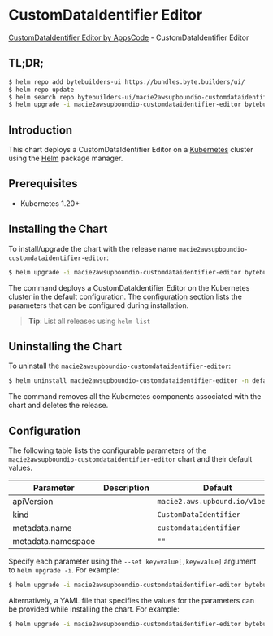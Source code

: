 # CustomDataIdentifier Editor

[CustomDataIdentifier Editor by AppsCode](https://byte.builders) - CustomDataIdentifier Editor

## TL;DR;

```bash
$ helm repo add bytebuilders-ui https://bundles.byte.builders/ui/
$ helm repo update
$ helm search repo bytebuilders-ui/macie2awsupboundio-customdataidentifier-editor --version=v0.4.18
$ helm upgrade -i macie2awsupboundio-customdataidentifier-editor bytebuilders-ui/macie2awsupboundio-customdataidentifier-editor -n default --create-namespace --version=v0.4.18
```

## Introduction

This chart deploys a CustomDataIdentifier Editor on a [Kubernetes](http://kubernetes.io) cluster using the [Helm](https://helm.sh) package manager.

## Prerequisites

- Kubernetes 1.20+

## Installing the Chart

To install/upgrade the chart with the release name `macie2awsupboundio-customdataidentifier-editor`:

```bash
$ helm upgrade -i macie2awsupboundio-customdataidentifier-editor bytebuilders-ui/macie2awsupboundio-customdataidentifier-editor -n default --create-namespace --version=v0.4.18
```

The command deploys a CustomDataIdentifier Editor on the Kubernetes cluster in the default configuration. The [configuration](#configuration) section lists the parameters that can be configured during installation.

> **Tip**: List all releases using `helm list`

## Uninstalling the Chart

To uninstall the `macie2awsupboundio-customdataidentifier-editor`:

```bash
$ helm uninstall macie2awsupboundio-customdataidentifier-editor -n default
```

The command removes all the Kubernetes components associated with the chart and deletes the release.

## Configuration

The following table lists the configurable parameters of the `macie2awsupboundio-customdataidentifier-editor` chart and their default values.

|     Parameter      | Description |                  Default                   |
|--------------------|-------------|--------------------------------------------|
| apiVersion         |             | <code>macie2.aws.upbound.io/v1beta1</code> |
| kind               |             | <code>CustomDataIdentifier</code>          |
| metadata.name      |             | <code>customdataidentifier</code>          |
| metadata.namespace |             | <code>""</code>                            |


Specify each parameter using the `--set key=value[,key=value]` argument to `helm upgrade -i`. For example:

```bash
$ helm upgrade -i macie2awsupboundio-customdataidentifier-editor bytebuilders-ui/macie2awsupboundio-customdataidentifier-editor -n default --create-namespace --version=v0.4.18 --set apiVersion=macie2.aws.upbound.io/v1beta1
```

Alternatively, a YAML file that specifies the values for the parameters can be provided while
installing the chart. For example:

```bash
$ helm upgrade -i macie2awsupboundio-customdataidentifier-editor bytebuilders-ui/macie2awsupboundio-customdataidentifier-editor -n default --create-namespace --version=v0.4.18 --values values.yaml
```
